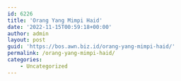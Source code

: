 ```yaml
---
id: 6226
title: 'Orang Yang Mimpi Haid'
date: '2022-11-15T00:59:18+00:00'
author: admin
layout: post
guid: 'https://bos.awn.biz.id/orang-yang-mimpi-haid/'
permalink: /orang-yang-mimpi-haid/
categories:
    - Uncategorized
---
```


